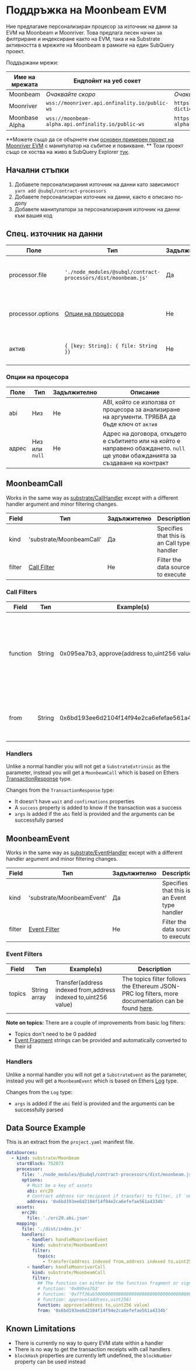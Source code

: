 # Поддръжка на Moonbeam EVM

Ние предлагаме персонализиран процесор за източник на данни за EVM на Moonbeam и Moonriver. Това предлага лесен начин за филтриране и индексиране както на EVM, така и на Substrate активността в мрежите на Moonbeam в рамките на един SubQuery проект.

Поддържани мрежи:

| Име на мрежата | Ендпойнт на уеб сокет                              | Ендпойнт в Dictionary                                                |
| -------------- | -------------------------------------------------- | -------------------------------------------------------------------- |
| Moonbeam       | _Очаквайте скоро_                                  | _Очаквайте скоро_                                                    |
| Moonriver      | `wss://moonriver.api.onfinality.io/public-ws`      | `https://api.subquery.network/sq/subquery/moonriver-dictionary`      |
| Moonbase Alpha | `wss://moonbeam-alpha.api.onfinality.io/public-ws` | `https://api.subquery.network/sq/subquery/moonbase-alpha-dictionary` |

**Можете също да се обърнете към [основен примерен проект на Moonriver EVM](https://github.com/subquery/tutorials-moonriver-evm-starter) с манипулатор на събитие и повикване. ** Този проект също се хоства на живо в SubQuery Explorer [тук](https://explorer.subquery.network/subquery/subquery/moonriver-evm-starter-project).

## Начални стъпки

1. Добавете персонализирания източник на данни като зависимост `yarn add @subql/contract-processors`
2. Добавете персонализиран източник на данни, както е описано по-долу
3. Добавете манипулатори за персонализирания източник на данни към вашия код

## Спец. източник на данни

| Поле              | Тип                                                            | Задължително | Описание                                           |
| ----------------- | -------------------------------------------------------------- | ------------ | -------------------------------------------------- |
| processor.file    | `'./node_modules/@subql/contract-processors/dist/moonbeam.js'` | Да           | Препратка към файла към кода на процесора на данни |
| processor.options | [Опции на процесора](#processor-options)                       | Не           | Опции, специфични за процесора Moonbeam            |
| актив             | `{ [key: String]: { file: String }}`                           | Не           | Обект на външни файлове с активи                   |

### Опции на процесора

| Поле  | Тип            | Задължително | Описание                                                                                                                          |
| ----- | -------------- | ------------ | --------------------------------------------------------------------------------------------------------------------------------- |
| abi   | Низ            | Не           | ABI, който се използва от процесора за анализиране на аргументи. ТРЯБВА да бъде ключ от `актив`                                   |
| адрес | Низ или `null` | Не           | Адрес на договора, откъдето е събитието или на който е направено обаждането. `null` ще улови обажданията за създаване на контракт |

## MoonbeamCall

Works in the same way as [substrate/CallHandler](../create/mapping/#call-handler) except with a different handler argument and minor filtering changes.

| Field  | Тип                          | Задължително | Description                                 |
| ------ | ---------------------------- | ------------ | ------------------------------------------- |
| kind   | 'substrate/MoonbeamCall'     | Да           | Specifies that this is an Call type handler |
| filter | [Call Filter](#call-filters) | Не           | Filter the data source to execute           |

### Call Filters

| Field    | Тип    | Example(s)                                    | Description                                                                                                                                                                      |
| -------- | ------ | --------------------------------------------- | -------------------------------------------------------------------------------------------------------------------------------------------------------------------------------- |
| function | String | 0x095ea7b3, approve(address to,uint256 value) | Either [Function Signature](https://docs.ethers.io/v5/api/utils/abi/fragments/#FunctionFragment) strings or the function `sighash` to filter the function called on the contract |
| from     | String | 0x6bd193ee6d2104f14f94e2ca6efefae561a4334b    | An Ethereum address that sent the transaction                                                                                                                                    |

### Handlers

Unlike a normal handler you will not get a `SubstrateExtrinsic` as the parameter, instead you will get a `MoonbeamCall` which is based on Ethers [TransactionResponse](https://docs.ethers.io/v5/api/providers/types/#providers-TransactionResponse) type.

Changes from the `TransactionResponse` type:

- It doesn't have `wait` and `confirmations` properties
- A `success` property is added to know if the transaction was a success
- `args` is added if the `abi` field is provided and the arguments can be successfully parsed

## MoonbeamEvent

Works in the same way as [substrate/EventHandler](../create/mapping/#event-handler) except with a different handler argument and minor filtering changes.

| Field  | Тип                            | Задължително | Description                                  |
| ------ | ------------------------------ | ------------ | -------------------------------------------- |
| kind   | 'substrate/MoonbeamEvent'      | Да           | Specifies that this is an Event type handler |
| filter | [Event Filter](#event-filters) | Не           | Filter the data source to execute            |

### Event Filters

| Field  | Тип          | Example(s)                                                      | Description                                                                                                                                      |
| ------ | ------------ | --------------------------------------------------------------- | ------------------------------------------------------------------------------------------------------------------------------------------------ |
| topics | String array | Transfer(address indexed from,address indexed to,uint256 value) | The topics filter follows the Ethereum JSON-PRC log filters, more documentation can be found [here](https://docs.ethers.io/v5/concepts/events/). |

<b>Note on topics:</b>
There are a couple of improvements from basic log filters:

- Topics don't need to be 0 padded
- [Event Fragment](https://docs.ethers.io/v5/api/utils/abi/fragments/#EventFragment) strings can be provided and automatically converted to their id

### Handlers

Unlike a normal handler you will not get a `SubstrateEvent` as the parameter, instead you will get a `MoonbeamEvent` which is based on Ethers [Log](https://docs.ethers.io/v5/api/providers/types/#providers-Log) type.

Changes from the `Log` type:

- `args` is added if the `abi` field is provided and the arguments can be successfully parsed

## Data Source Example

This is an extract from the `project.yaml` manifest file.

```yaml
dataSources:
  - kind: substrate/Moonbeam
    startBlock: 752073
    processor:
      file: './node_modules/@subql/contract-processors/dist/moonbeam.js'
      options:
        # Must be a key of assets
        abi: erc20
        # Contract address (or recipient if transfer) to filter, if `null` should be for contract creation
        address: '0x6bd193ee6d2104f14f94e2ca6efefae561a4334b'
    assets:
      erc20:
        file: './erc20.abi.json'
    mapping:
      file: './dist/index.js'
      handlers:
        - handler: handleMoonriverEvent
          kind: substrate/MoonbeamEvent
          filter:
            topics:
              - Transfer(address indexed from,address indexed to,uint256 value)
        - handler: handleMoonriverCall
          kind: substrate/MoonbeamCall
          filter:
            ## The function can either be the function fragment or signature
            # function: '0x095ea7b3'
            # function: '0x7ff36ab500000000000000000000000000000000000000000000000000000000'
            # function: approve(address,uint256)
            function: approve(address to,uint256 value)
            from: '0x6bd193ee6d2104f14f94e2ca6efefae561a4334b'
```

## Known Limitations

- There is currently no way to query EVM state within a handler
- There is no way to get the transaction receipts with call handlers
- `blockHash` properties are currently left undefined, the `blockNumber` property can be used instead

